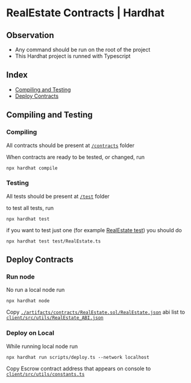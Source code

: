 # RealEstate Contracts | Hardhat

## Observation

-   Any command should be run on the root of the project
-   This Hardhat project is runned with Typescript

## Index

-   [Compiling and Testing](#compiling-and-testing)
-   [Deploy Contracts](#deploy-contracts)

## Compiling and Testing

### Compiling

All contracts should be present at [`/contracts`](./contracts) folder

When contracts are ready to be tested, or changed, run

```shell
npx hardhat compile
```

### Testing

All tests should be present at [`/test`](./test) folder

to test all tests, run

```shell
npx hardhat test
```

if you want to test just one (for example [RealEstate test](./test/RealEstate.ts)) you should do

```shell
npx hardhat test test/RealEstate.ts
```

## Deploy Contracts

### Run node

No run a local node run

```shell
npx hardhat node
```

Copy [`./artifacts/contracts/RealEstate.sol/RealEstate.json`](./artifacts/contracts/RealEstate.sol/RealEstate.json) abi list to [`client/src/utils/RealEstate_ABI.json`](../client/src/utils/RealEstate_ABI.json)

### Deploy on Local

While running local node run

```shell
npx hardhat run scripts/deploy.ts --network localhost
```

Copy Escrow contract address that appears on console to [`client/src/utils/constants.ts`](../client/src/utils/constants.json)
